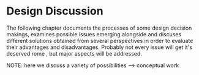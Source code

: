 Design Discussion
==========================================



The following chapter documents the processes of some design decision makings, examines possible 
issues emerging alongside and discuses different solutions obtained from several perspectives 
in order to evaluate their advantages and disadvantages. Probably not every issue will get it's  
deserved rome , but major aspects will be addressed. 

NOTE: here we discuss a variety of possibilities --> conceptual work
